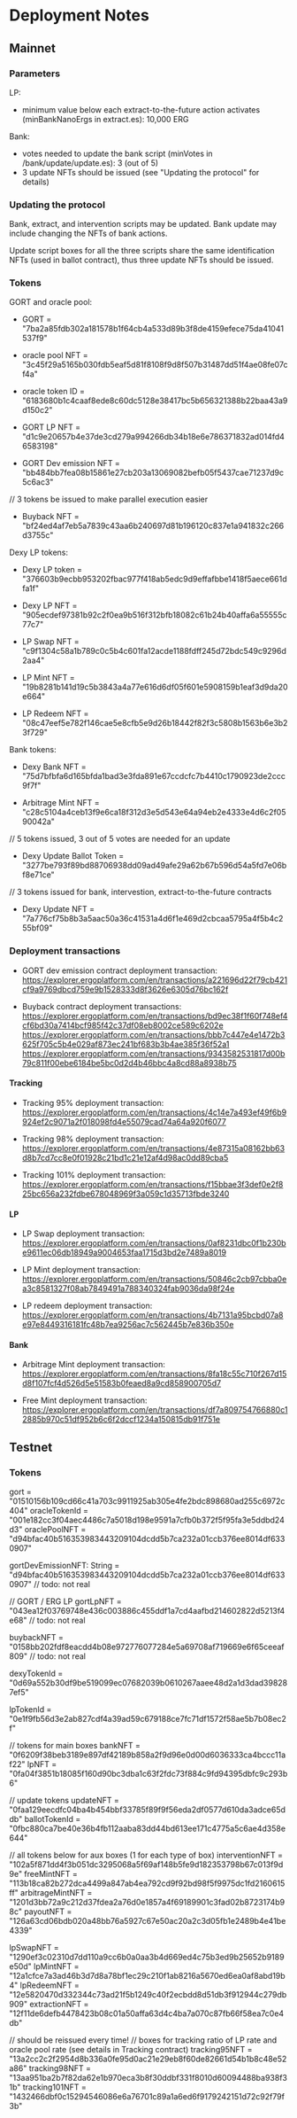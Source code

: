 # Deployment Notes

## Mainnet

### Parameters

LP: 

* minimum value below each extract-to-the-future action activates (minBankNanoErgs in extract.es): 10,000 ERG

Bank:

* votes needed to update the bank script (minVotes in /bank/update/update.es): 3 (out of 5)
* 3 update NFTs should be issued (see "Updating the protocol" for details)


### Updating the protocol

Bank, extract, and intervention scripts may be updated. Bank update may include changing the NFTs of bank actions.

Update script boxes for all the three scripts share the same identification NFTs (used in ballot contract), thus three
update NFTs should be issued.

### Tokens

GORT and oracle pool:

* GORT = "7ba2a85fdb302a181578b1f64cb4a533d89b3f8de4159efece75da41041537f9"
* oracle pool NFT = "3c45f29a5165b030fdb5eaf5d81f8108f9d8f507b31487dd51f4ae08fe07cf4a"
* oracle token ID = "6183680b1c4caaf8ede8c60dc5128e38417bc5b656321388b22baa43a9d150c2"

* GORT LP NFT = "d1c9e20657b4e37de3cd279a994266db34b18e6e786371832ad014fd46583198"

* GORT Dev emission NFT = "bb484bb7fea08b15861e27cb203a13069082befb05f5437cae71237d9c5c6ac3"

// 3 tokens be issued to make parallel execution easier
* Buyback NFT = "bf24ed4af7eb5a7839c43aa6b240697d81b196120c837e1a941832c266d3755c"

Dexy LP tokens:

* Dexy LP token = "376603b9ecbb953202fbac977f418ab5edc9d9effafbbe1418f5aece661dfa1f"

* Dexy LP NFT = "905ecdef97381b92c2f0ea9b516f312bfb18082c61b24b40affa6a55555c77c7"

* LP Swap NFT = "c9f1304c58a1b789c0c5b4c601fa12acde1188fdff245d72bdc549c9296d2aa4"

* LP Mint NFT = "19b8281b141d19c5b3843a4a77e616d6df05f601e5908159b1eaf3d9da20e664"

* LP Redeem NFT = "08c47eef5e782f146cae5e8cfb5e9d26b18442f82f3c5808b1563b6e3b23f729"

Bank tokens: 

* Dexy Bank NFT = "75d7bfbfa6d165bfda1bad3e3fda891e67ccdcfc7b4410c1790923de2ccc9f7f"

* Arbitrage Mint NFT = "c28c5104a4ceb13f9e6ca18f312d3e5d543e64a94eb2e4333e4d6c2f0590042a"

// 5 tokens issued, 3 out of 5 votes are needed for an update
* Dexy Update Ballot Token = "3277be793f89bd88706938dd09ad49afe29a62b67b596d54a5fd7e06bf8e71ce"

// 3 tokens issued for bank, intervestion, extract-to-the-future contracts
* Dexy Update NFT = "7a776cf75b8b3a5aac50a36c41531a4d6f1e469d2cbcaa5795a4f5b4c255bf09"



### Deployment transactions

* GORT dev emission contract deployment transaction:
https://explorer.ergoplatform.com/en/transactions/a221696d22f79cb421cf9a9769dbcd759e9b1528333d8f3626e6305d76bc162f

* Buyback contract deployment transactions:
https://explorer.ergoplatform.com/en/transactions/bd9ec38f1f60f748ef4cf6bd30a7414bcf985f42c37df08eb8002ce589c6202e
https://explorer.ergoplatform.com/en/transactions/bbb7c447e4e1472b3625f705c5b4e029af873ec241bf683b3b4ae385f36f52a1
https://explorer.ergoplatform.com/en/transactions/9343582531817d00b79c811f00ebe6184be5bc0d2d4b46bbc4a8cd88a8938b75

#### Tracking

* Tracking 95% deployment transaction:
https://explorer.ergoplatform.com/en/transactions/4c14e7a493ef49f6b9924ef2c9071a2f018098fd4e55079cad74a64a920f6077

* Tracking 98% deployment transaction:
https://explorer.ergoplatform.com/en/transactions/4e87315a08162bb63d8b7cd7cc8e0f01928c21bd1c21e12af4d98ac0dd89cba5

* Tracking 101% deployment transaction:
https://explorer.ergoplatform.com/en/transactions/f15bbae3f3def0e2f825bc656a232fdbe678048969f3a059c1d35713fbde3240

#### LP 

* LP Swap deployment transaction:
https://explorer.ergoplatform.com/en/transactions/0af8231dbc0f1b230be9611ec06db18949a9004653faa1715d3bd2e7489a8019

* LP Mint deployment transaction:
https://explorer.ergoplatform.com/en/transactions/50846c2cb97cbba0ea3c8581327f08ab7849491a788340324fab9036da98f24e

* LP redeem deployment transaction:
https://explorer.ergoplatform.com/en/transactions/4b7131a95bcbd07a8e97e8449316181fc48b7ea9256ac7c562445b7e836b350e

#### Bank

* Arbitrage Mint deployment transaction:
https://explorer.ergoplatform.com/en/transactions/8fa18c55c710f267d15d8f107fcf4d526d5e51583b0feaed8a9cd858900705d7

* Free Mint deployment transaction:
https://explorer.ergoplatform.com/en/transactions/df7a809754766880c12885b970c51df952b6c6f2dccf1234a150815db91f751e

## Testnet

### Tokens

gort = "01510156b109cd66c41a703c9911925ab305e4fe2bdc898680ad255c6972c404"
oracleTokenId = "001e182cc3f04aec4486c7a5018d198e9591a7cfb0b372f5f95fa3e5ddbd24d3"
oraclePoolNFT = "d94bfac40b516353983443209104dcdd5b7ca232a01ccb376ee8014df6330907"

gortDevEmissionNFT: String = "d94bfac40b516353983443209104dcdd5b7ca232a01ccb376ee8014df6330907" // todo: not real

// GORT / ERG LP
gortLpNFT = "043ea12f03769748e436c003886c455ddf1a7cd4aafbd214602822d5213f4e68" // todo: not real

buybackNFT = "0158bb202fdf8eacdd4b08e972776077284e5a69708af719669e6f65ceeaf809" // todo: not real

dexyTokenId = "0d69a552b30df9be519099ec07682039b0610267aaee48d2a1d3dad398287ef5"

lpTokenId = "0e1f9fb56d3e2ab827cdf4a39ad59c679188ce7fc71df1572f58ae5b7b08ec2f"

// tokens for main boxes
bankNFT = "0f6209f38beb3189e897df42189b858a2f9d96e0d00d6036333ca4bccc11af22"
lpNFT = "0fa04f3851b18085f160d90bc3dba1c63f2fdc73f884c9fd94395dbfc9c293b6"

// update tokens
updateNFT = "0faa129eecdfc04ba4b454bbf33785f89f9f56eda2df0577d610da3adce65ddb"
ballotTokenId = "0fbc880ca7be40e36b4fb112aaba83dd44bd613ee171c4775a5c6ae4d358e644"

// all tokens below for aux boxes (1 for each type of box)
interventionNFT = "102a5f871dd4f3b051dc3295068a5f69af148b5fe9d182353798b67c013f9d9e"
freeMintNFT = "113b18ca82b272dca4499a847ab4ea792cd9f92bd98f5f9975dc1fd2160615ff"
arbitrageMintNFT = "1201d3bb72a9c212d37fdea2a76d0e1857a4f69189901c3fad02b8723174b98c"
payoutNFT = "126a63cd06bdb020a48bb76a5927c67e50ac20a2c3d05fb1e2489b4e41be4339"

lpSwapNFT = "1290ef3c02310d7dd110a9cc6b0a0aa3b4d669ed4c75b3ed9b25652b9189e50d"
lpMintNFT = "12a1cfce7a3ad46b3d7d8a78bf1ec29c210f1ab8216a5670ed6ea0af8abd19b4"
lpRedeemNFT = "12e5820470d332344c73ad21f5b1249c40f2ecbdd8d51db3f912944c279db909"
extractionNFT = "12f11de6defb4478423b08c01a50affa63d4c4ba7a070c87fb66f58ea7c0e4db"

// should be reissued every time!
// boxes for tracking ratio of LP rate and oracle pool rate (see details in Tracking contract)
tracking95NFT = "13a2cc2c2f2954d8b336a0fe95d0ac21e29eb8f60de82661d54b1b8c48e52a86"
tracking98NFT = "13aa951ba2b7f82da62e1b970eca3b8f30ddbf331f8010d60094488ba938f31b"
tracking101NFT = "1432466dbf0c15294546086e6a76701c89a1a6ed6f9179242151d72c92f79f3b"